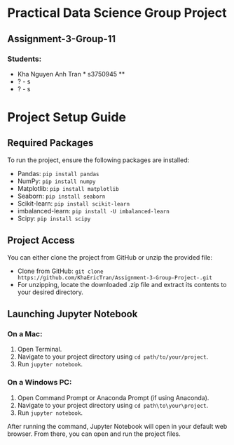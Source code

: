 # Practical Data Science Group Project
## Assignment-3-Group-11

### Students:
* Kha Nguyen Anh Tran * s3750945 ** 
* ? - s
* ? - s

# Project Setup Guide

## Required Packages

To run the project, ensure the following packages are installed:

- Pandas: `pip install pandas`
- NumPy: `pip install numpy`
- Matplotlib: `pip install matplotlib`
- Seaborn: `pip install seaborn`
- Scikit-learn: `pip install scikit-learn`
- imbalanced-learn: `pip install -U imbalanced-learn`
- Scipy: `pip install scipy`

## Project Access

You can either clone the project from GitHub or unzip the provided file:

- Clone from GitHub: `git clone https://github.com/KhaEricTran/Assignment-3-Group-Project-.git`
- For unzipping, locate the downloaded .zip file and extract its contents to your desired directory.

## Launching Jupyter Notebook

### On a Mac:
1. Open Terminal.
2. Navigate to your project directory using `cd path/to/your/project`.
3. Run `jupyter notebook`.

### On a Windows PC:
1. Open Command Prompt or Anaconda Prompt (if using Anaconda).
2. Navigate to your project directory using `cd path\to\your\project`.
3. Run `jupyter notebook`.

After running the command, Jupyter Notebook will open in your default web browser. From there, you can open and run the project files.
